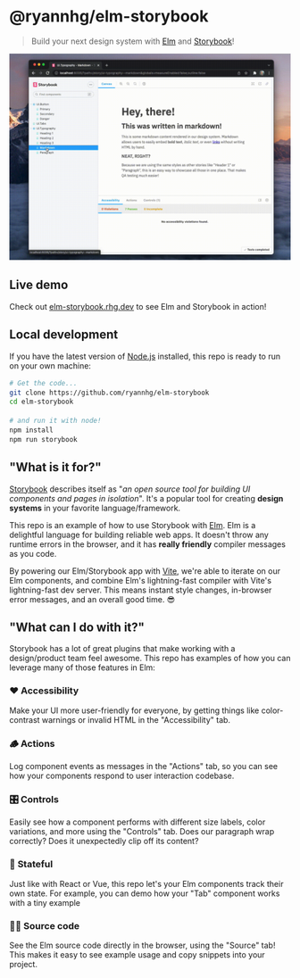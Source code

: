 # @ryannhg/elm-storybook
> Build your next design system with [Elm](https://elm-lang.org) and [Storybook](https://storybook.js.org)!

![Screenshot of Elm in Storybook](./.storybook/elm-storybook/demo.gif)

## Live demo

Check out [elm-storybook.rhg.dev](https://elm-storybook.rhg.dev/) to see Elm and Storybook in action!

## Local development

If you have the latest version of [Node.js](https://nodejs.org) installed, this repo is ready to run on your own machine:

```bash
# Get the code...
git clone https://github.com/ryannhg/elm-storybook
cd elm-storybook

# and run it with node!
npm install
npm run storybook
```

## "What is it for?"

[Storybook](https://storybook.js.org) describes itself as "_an open source tool for building UI components and pages in isolation_". It's a popular tool for creating __design systems__ in your favorite language/framework.

This repo is an example of how to use Storybook with [Elm](https://elm-lang.org). Elm is a delightful language for building reliable web apps. It doesn't throw any runtime errors in the browser, and it has __really friendly__ compiler messages as you code.

By powering our Elm/Storybook app with [Vite](https://vitejs.dev), we're able to iterate on our Elm components, and combine Elm's lightning-fast compiler with Vite's lightning-fast dev server. This means instant style changes, in-browser error messages, and an overall good time. 😎

## "What can I do with it?"

Storybook has a lot of great plugins that make working with a design/product team feel awesome. This repo has examples of how you can leverage many of those features in Elm:

### ❤️ __Accessibility__
Make your UI more user-friendly for everyone, by getting things like color-contrast warnings or invalid HTML in the "Accessibility" tab.

### 🪵 __Actions__ 
Log component events as messages in the "Actions" tab, so you can see how your components respond to user interaction codebase.

### 🎛 __Controls__
Easily see how a component performs with different size labels, color variations, and more using the "Controls" tab. Does our paragraph wrap correctly? Does it unexpectedly clip off its content?

### 💾 __Stateful__
Just like with React or Vue, this repo let's your Elm components track their own state. For example, you can demo how your "Tab" component works with a tiny example

### 👩‍💻 __Source code__
See the Elm source code directly in the browser, using the "Source" tab! This makes it easy to see example usage and copy snippets into your project.